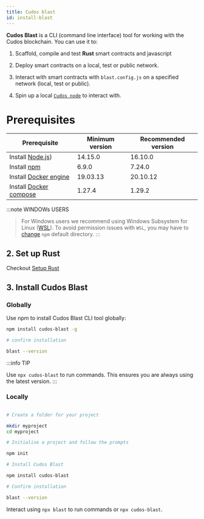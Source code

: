 ```yaml
---
title: Cudos blast
id: install-blast
---
```


**Cudos Blast** is a CLI (command line interface) tool for working with the Cudos blockchain. You can use it to:

1. Scaffold, compile and test **Rust** smart contracts and javascript

2. Deploy smart contracts on a local, test or public network.

3. Interact with smart contracts with `blast.config.js` on a specified network (local, test or public).

4. Spin up a local [`Cudos node`](https://github.com/CudoVentures/cudos-node) to interact with. 

# Prerequisites

| Prerequisite   | Minimum version | Recommended version |
| ---            | ---             | ---                 |
| Install [Node.js](https://nodejs.org/en/download/package-manager/))        | 14.15.0         | 16.10.0             |
| Install [npm](https://www.npmjs.com/)            | 6.9.0           | 7.24.0              |
| Install [Docker engine]((https://docs.docker.com/engine/install))  | 19.03.13        | 20.10.12            |
| Install [Docker compose](https://github.com/docker/compose) | 1.27.4          | 1.29.2              |  

:::note WINDOWs USERS
> For Windows users we recommend using Windows Subsystem for Linux ([WSL](https://docs.microsoft.com/en-us/windows/wsl/install-manual#downloading-distros)).
> To avoid permission issues with `WSL`, you may have to [change](https://docs.npmjs.com/resolving-eacces-permissions-errors-when-installing-packages-globally#manually-change-npms-default-directory) `npm` default directory. 
:::

## 2. Set up Rust

Checkout [Setup Rust](/docs/build/setup-rust)

## 3. Install Cudos Blast

### Globally

Use npm to install Cudos Blast CLI tool globally:

```bash
npm install cudos-blast -g

# confirm installation

blast --version
```
:::info TIP

Use `npx cudos-blast` to run commands. This ensures you are always using the latest version. 
:::

### Locally

```bash

# Create a folder for your project

mkdir myproject
cd myproject

# Initialise a project and follow the prompts

npm init 

# Install Cudos Blast 

npm install cudos-blast

# Confirm installation

blast --version

```

Interact using `npx blast` to run commands or `npx cudos-blast`. 

